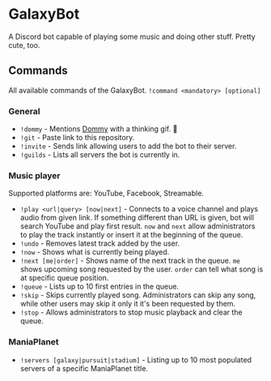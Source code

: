 GalaxyBot
=========
A Discord bot capable of playing some music and doing other stuff. Pretty cute, too.

## Commands
All available commands of the GalaxyBot. `!command <mandatory> [optional]`

### General
* `!dommy` - Mentions [Dommy](https://github.com/domino54/) with a thinking gif. 🤔
* `!git` - Paste link to this repository.
* `!invite` - Sends link allowing users to add the bot to their server.
* `!guilds` - Lists all servers the bot is currently in.

### Music player
Supported platforms are: YouTube, Facebook, Streamable.

* `!play <url|query> [now|next]` - Connects to a voice channel and plays audio from given link. If something different than URL is given, bot will search YouTube and play first result. `now` and `next` allow administrators to play the track instantly or insert it at the beginning of the queue.
* `!undo` - Removes latest track added by the user.
* `!now` - Shows what is currently being played.
* `!next [me|order]` - Shows name of the next track in the queue. `me` shows upcoming song requested by the user. `order` can tell what song is at specific queue position.
* `!queue` - Lists up to 10 first entries in the queue.
* `!skip` - Skips currently played song. Administrators can skip any song, while other users may skip it only it it's been requested by them.
* `!stop` - Allows administrators to stop music playback and clear the queue.

### ManiaPlanet
* `!servers [galaxy|pursuit|stadium]` - Listing up to 10 most populated servers of a specific ManiaPlanet title.
